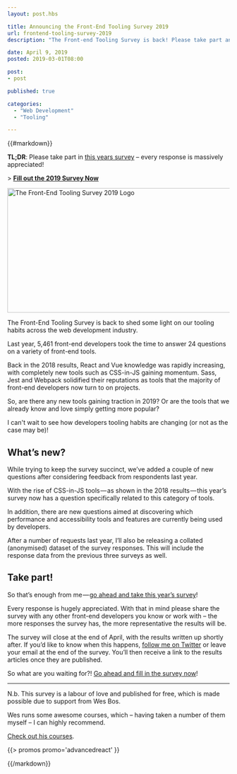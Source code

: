 ```yaml
---
layout: post.hbs

title: Announcing the Front-End Tooling Survey 2019
url: frontend-tooling-survey-2019
description: "The Front-end Tooling Survey is back! Please take part and help to provide insight into the tools we all use."

date: April 9, 2019
posted: 2019-03-01T08:00

post:
- post

published: true

categories:
  - "Web Development"
  - "Tooling"

---
```


{{#markdown}}

**TL;DR**: Please take part in [this years survey](https://ashn.uk/survey-2019) – every response is massively appreciated!

\> **[Fill out the 2019 Survey Now](https://ashn.uk/survey-2019)**

<div class="img img--logo">
	<div class="adaptive-image" data-adaptive="" data-adaptive-image-breakpoints="320" data-alt="The Front-End Tooling Survey 2019 Logo" data-img-320="/assets/img/blog/tooling-survey/2019/logo-small.png" data-img-max="/assets/img/blog/tooling-survey/2019/logo-mid.png">
		<noscript>
			<img src="/assets/img/blog/tooling-survey/2019/logo-mid.png" width="801" height="282" alt="The Front-End Tooling Survey 2019 Logo" />
		</noscript>
	</div>
</div>

The Front-End Tooling Survey is back to shed some light on our tooling habits across the web development industry.

Last year, 5,461 front-end developers took the time to answer 24 questions on a variety of front-end tools.

Back in the 2018 results, React and Vue knowledge was rapidly increasing, with completely new tools such as CSS-in-JS gaining momentum.  Sass, Jest and Webpack solidified their reputations as tools that the majority of front-end developers now turn to on projects.

So, are there any new tools gaining traction in 2019?  Or are the tools that we already know and love simply getting more popular?

I can't wait to see how developers tooling habits are changing (or not as the case may be)!


## What’s new?

While trying to keep the survey succinct, we’ve added a couple of new questions after considering feedback from respondents last year.

With the rise of CSS-in-JS tools — as shown in the 2018 results — this year’s survey now has a question specifically related to this category of tools.

In addition, there are new questions aimed at discovering which performance and accessibility tools and features are currently being used by developers.

After a number of requests last year, I’ll also be releasing a collated (anonymised) dataset of the survey responses. This will include the response data from the previous three surveys as well.


## Take part!

So that’s enough from me — [go ahead and take this year’s survey](https://ashn.uk/survey-2019)!

Every response is hugely appreciated. With that in mind please share the survey with any other front-end developers you know or work with – the more responses the survey has, the more representative the results will be.

The survey will close at the end of April, with the results written up shortly after. If you’d like to know when this happens, [follow me on Twitter](https://twitter.com/AshNolan_) or leave your email at the end of the survey. You’ll then receive a link to the results articles once they are published.

So what are you waiting for?! [Go ahead and fill in the survey now](http://ashn.uk/survey-2019)!

---

N.b. This survey is a labour of love and published for free, which is made possible due to support from Wes Bos.

Wes runs some awesome courses, which – having taken a number of them myself – I can highly recommend.

[Check out his courses](/affiliates).

{{> promos promo='advancedreact' }}

{{/markdown}}




